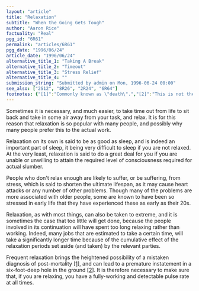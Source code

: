 ```yaml
---
layout: "article"
title: "Relaxation"
subtitle: "When the Going Gets Tough"
author: "Aaron Rice"
factuality: "Real"
pgg_id: "6R61"
permalink: "articles/6R61"
pgg_date: "1996/06/24"
article_date: "1996/06/24"
alternative_title_1: "Taking A Break"
alternative_title_2: "Timeout"
alternative_title_3: "Stress Relief"
alternative_title_4: ""
submission_string: "Submitted by admin on Mon, 1996-06-24 00:00"
see_also: ["2S12", "8R26", "2R24", "6R64"]
footnotes: {"[1]":"Commonly known as \"death\".","[2]":"This is not the only action that may be taken. If you are lucky, you will be sat behind a desk and paid an incredibly large salary."}
---
```

<div>
<p>Sometimes it is necessary, and much easier, to take time out from life to sit back and take in some air away from your task, and relax. It is for this reason that relaxation is so popular with many people, and possibly why many people prefer this to the actual work.</p>
<p>Relaxation on its own is said to be as good as sleep, and is indeed an important part of sleep, it being very difficult to sleep if you are not relaxed. At the very least, relaxation is said to do a great deal for you if you are unable or unwilling to attain the required level of consciousness required for actual slumber.</p>
<p>People who don't relax enough are likely to suffer, or be suffering, from stress, which is said to shorten the ultimate lifespan, as it may cause heart attacks or any number of other problems. Though many of the problems are more associated with older people, some are known to have been so stressed in early life that they have experienced these as early as their 20s.</p>
<p>Relaxation, as with most things, can also be taken to extreme, and it is sometimes the case that too little will get done, because the people involved in its continuation will have spent too long relaxing rather than working. Indeed, many jobs that are estimated to take a certain time, will take a significantly longer time because of the cumulative effect of the relaxation periods set aside (and taken) by the relevant parties.</p>
<p>Frequent relaxation brings the heightened possibility of a mistaken diagnosis of post-mortality <a href="#footnotes.1" class="footnote-link">[1]</a>, and can lead to a premature instatement in a six-foot-deep hole in the ground <a href="#footnotes.2" class="footnote-link">[2]</a>. It is therefore necessary to make sure that, if you are relaxing, you have a fully-working and detectable pulse rate at all times.</p>
</div>
